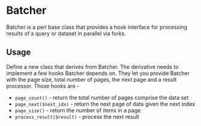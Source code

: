 # Batcher

Batcher is a perl base class that provides a hook interface for processing results of a query or dataset in parallel via forks.

## Usage

Define a new class that derives from Batcher. The derivative needs to implement a few hooks Batcher depends on. They let you provide Batcher with the page size, total number of pages, the next page and a result processor. Those hooks are -

- `page_count()` - return the total number of pages comprise the data set
- `page_next($next_idx)` - return the next page of data given the next index
- `page_size()` - return the number of items in a page
- `process_result($result)` - process the next result

